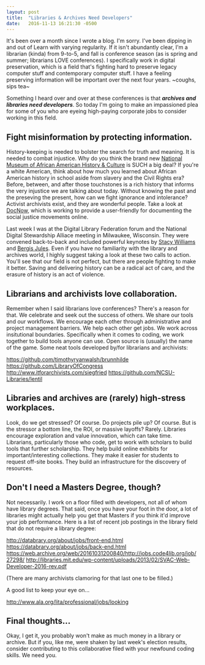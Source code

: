 ```yaml
---
layout: post
title:  "Libraries & Archives Need Developers"
date:   2016-11-13 16:21:30 -0500
---
```



It's been over a month since I wrote a blog. I'm sorry. I've been dipping in and out of Learn with varying regularity. If it isn't abundantly clear, I'm a librarian (kinda) from 9-to-5, and fall is conference season (as is spring and summer; librarians LOVE conferences). I specifically work in digital preservation, which is a field that's fighting hard to preserve legacy computer stuff and contemporary computer stuff. I have a feeling preserving information will be important over the next four years. ~coughs, sips tea~

Something I heard over and over at these conferences is that ***archives and libraries need developers***. So today I'm going to make an impassioned plea for some of you who are eyeing high-paying corporate jobs to consider working in this field.

## Fight misinformation by protecting information. 

History-keeping is needed to bolster the search for truth and meaning. It is needed to combat injustice. Why do you think the brand new [National Museum of African American History & Culture](https://nmaahc.si.edu/) is SUCH a big deal? If you're a white American, think about how much you learned about African American history in school aside from slavery and the Civil Rights era? Before, between, and after those touchstones is a rich history that informs the very injustice we are talking about today. Without knowing the past and the preseving the present, how can we fight ignorance and intolerance? Activist archivists exist, and they are wonderful people. Take a look at [DocNow](http://www.docnow.io/), which is working to provide a user-friendly for documenting the social justice movements online. 

Last week I was at the Digital Library Federation forum and the National Digital Stewardship Alliace meeting in Milwaukee, Wisconsin. They were convened back-to-back and included powerful keynotes by [Stacy Williams](https://youtu.be/lpFzaO0vEBg?t=27m20s) and [Bergis Jules](https://medium.com/on-archivy/confronting-our-failure-of-care-around-the-legacies-of-marginalized-people-in-the-archives-dc4180397280#.mgi9tdam5). Even if you have no familiarity with the library and archives world, I highly suggest taking a look at these two calls to action. You'll see that our field is not perfect, but there are people fighting to make it better. Saving and delivering history can be a radical act of care, and the erasure of history is an act of violence. 

## Librarians and archivists love collaboration. 

Remember when I said librarians love conferences? There's a reason for that. We celebrate and seek out the success of others. We share our tools and our workflows. We encourage each other through administrative and project management barriers. We help each other get jobs. We work across insitutional boundaries. Specifically when it comes to coding, we work together to build tools anyone can use. Open source is (usually) the name of the game. Some neat tools developed by/for librarians and archivists:

https://github.com/timothyryanwalsh/brunnhilde
https://github.com/LibraryOfCongress
http://www.itforarchivists.com/siegfried
https://github.com/NCSU-Libraries/lentil


## Libraries and archives are (rarely) high-stress workplaces.

Look, do we get stressed? Of course. Do projects pile up? Of course. But is the stressor a bottom line, the ROI, or massive layoffs? Rarely. Libraries encourage exploration and value innovation, which can take time. Librarians, particularly those who code, get to work with scholars to build tools that further scholarship. They help build online exhibits for important/interesting collections. They make it easier for students to request off-site books. They build an infrastructure for the discovery of resources.

## Don't I need a Masters Degree, though?

Not necessarily. I work on a floor filled with developers, not all of whom have library degrees. That said, once you have your foot in the door, a lot of libraries might actually help you get that Masters if you think it'd improve your job performance. Here is a list of recent job postings in the library field that do not require a library degree:

http://databrary.org/about/jobs/front-end.html
https://databrary.org/about/jobs/back-end.html
https://web.archive.org/web/20161031200840/http://jobs.code4lib.org/job/27298/
http://libraries.mit.edu/wp-content/uploads/2013/02/SVAC-Web-Developer-2016-rev.pdf

(There are many archivists clamoring for that last one to be filled.)

A good list to keep your eye on...

http://www.ala.org/lita/professional/jobs/looking

## Final thoughts...

Okay, I get it, you probably won't make as much money in a library or archive. But if you, like me, were shaken by last week's election results, consider contributing to this collaborative filed with your newfound coding skills. We need you. 
